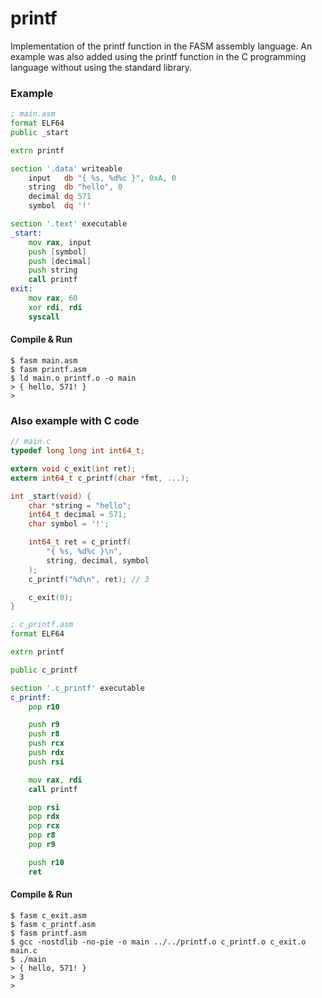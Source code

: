 # printf

Implementation of the printf function in the FASM assembly language. An example was also added using the printf function in the C programming language without using the standard library.

### Example

```asm
; main.asm
format ELF64
public _start

extrn printf

section '.data' writeable
    input   db "{ %s, %d%c }", 0xA, 0
    string  db "hello", 0
    decimal dq 571
    symbol  dq '!'

section '.text' executable
_start:
    mov rax, input
    push [symbol]
    push [decimal]
    push string
    call printf
exit:
    mov rax, 60
    xor rdi, rdi 
    syscall 
```

#### Compile & Run

```
$ fasm main.asm
$ fasm printf.asm
$ ld main.o printf.o -o main 
> { hello, 571! }
>
```

### Also example with C code

```c
// main.c
typedef long long int int64_t;

extern void c_exit(int ret);
extern int64_t c_printf(char *fmt, ...);

int _start(void) {
    char *string = "hello";
    int64_t decimal = 571;
    char symbol = '!';

    int64_t ret = c_printf(
        "{ %s, %d%c }\n",
        string, decimal, symbol
    );
    c_printf("%d\n", ret); // 3

    c_exit(0);
}
```

```asm
; c_printf.asm
format ELF64

extrn printf

public c_printf

section '.c_printf' executable
c_printf:
    pop r10

    push r9
    push r8
    push rcx
    push rdx
    push rsi

    mov rax, rdi
    call printf

    pop rsi
    pop rdx
    pop rcx
    pop r8
    pop r9

    push r10 
    ret 
```

#### Compile & Run

```
$ fasm c_exit.asm
$ fasm c_printf.asm
$ fasm printf.asm
$ gcc -nostdlib -no-pie -o main ../../printf.o c_printf.o c_exit.o main.c 
$ ./main
> { hello, 571! }
> 3
> 
```

